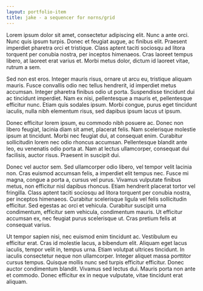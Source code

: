 ```yaml
---
layout: portfolio-item
title: jake - a sequencer for norns/grid
---
```

Lorem ipsum dolor sit amet, consectetur adipiscing elit. Nunc a ante orci.
Nunc quis ipsum turpis. Donec et feugiat augue, ac finibus elit. Praesent
imperdiet pharetra orci et tristique. Class aptent taciti sociosqu ad litora
torquent per conubia nostra, per inceptos himenaeos. Cras laoreet tempus
libero, at laoreet erat varius et. Morbi metus dolor, dictum id laoreet vitae,
rutrum a sem.

Sed non est eros. Integer mauris risus, ornare ut arcu eu, tristique aliquam
mauris. Fusce convallis odio nec tellus hendrerit, id imperdiet metus accumsan.
Integer pharetra finibus odio ut porta. Suspendisse tincidunt dui ac tincidunt
imperdiet. Nam ex nisi, pellentesque a mauris et, pellentesque efficitur
nunc. Etiam quis sodales ipsum. Morbi congue, purus eget tincidunt iaculis,
nulla nibh elementum risus, sed dapibus ipsum lacus ut ipsum.

Donec efficitur lorem ipsum, eu commodo nibh posuere ac. Donec non libero
feugiat, lacinia diam sit amet, placerat felis. Nam scelerisque molestie
ipsum at tincidunt. Morbi nec feugiat dui, at consequat enim. Curabitur sollicitudin
lorem nec odio rhoncus accumsan. Pellentesque blandit ante leo, eu venenatis
odio porta at. Nam at lectus ullamcorper, consequat dui facilisis, auctor
risus. Praesent in suscipit dui.

Donec vel auctor sem. Sed ullamcorper odio libero, vel tempor velit lacinia
non. Cras euismod accumsan felis, a imperdiet elit tempus nec. Fusce mi magna,
congue a porta a, cursus vel purus. Vivamus vulputate finibus metus, non
efficitur nisl dapibus rhoncus. Etiam hendrerit placerat tortor vel fringilla.
Class aptent taciti sociosqu ad litora torquent per conubia nostra, per inceptos
himenaeos. Curabitur scelerisque ligula vel felis sollicitudin efficitur.
Sed egestas ac orci et vehicula. Curabitur suscipit urna condimentum, efficitur
sem vehicula, condimentum mauris. Ut efficitur accumsan ex, nec feugiat purus
scelerisque ut. Cras pretium felis at consequat varius.

Ut tempor sapien nisi, nec euismod enim tincidunt ac. Vestibulum eu efficitur
erat. Cras id molestie lacus, a bibendum elit. Aliquam eget lacus iaculis,
tempor velit in, tempus urna. Etiam volutpat ultrices tincidunt. In iaculis
consectetur neque non ullamcorper. Integer aliquet massa porttitor cursus
tempus. Quisque mollis nunc sed turpis efficitur efficitur. Donec auctor
condimentum blandit. Vivamus sed lectus dui. Mauris porta non ante et commodo.
Donec efficitur ex in neque vulputate, vitae tincidunt erat aliquam.
